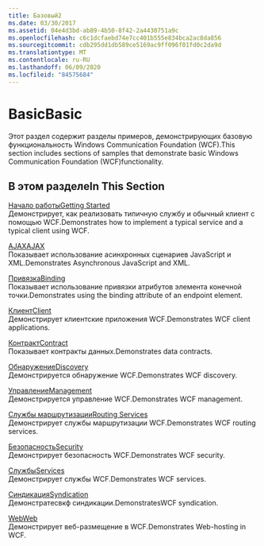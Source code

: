```yaml
---
title: Базовый2
ms.date: 03/30/2017
ms.assetid: 04e4d3bd-ab89-4b50-8f42-2a4430751a9c
ms.openlocfilehash: c6c1dcfaebd74e7cc401b555e834bca2ac8da856
ms.sourcegitcommit: cdb295dd1db589ce5169ac9ff096f01fd0c2da9d
ms.translationtype: MT
ms.contentlocale: ru-RU
ms.lasthandoff: 06/09/2020
ms.locfileid: "84575684"
---
```

# <a name="basic"></a><span data-ttu-id="ab006-102">Basic</span><span class="sxs-lookup"><span data-stu-id="ab006-102">Basic</span></span>
<span data-ttu-id="ab006-103">Этот раздел содержит разделы примеров, демонстрирующих базовую функциональность Windows Communication Foundation (WCF).</span><span class="sxs-lookup"><span data-stu-id="ab006-103">This section includes sections of samples that demonstrate basic Windows Communication Foundation (WCF)functionality.</span></span>  
  
## <a name="in-this-section"></a><span data-ttu-id="ab006-104">В этом разделе</span><span class="sxs-lookup"><span data-stu-id="ab006-104">In This Section</span></span>  
 [<span data-ttu-id="ab006-105">Начало работы</span><span class="sxs-lookup"><span data-stu-id="ab006-105">Getting Started</span></span>](getting-started-sample.md)  
 <span data-ttu-id="ab006-106">Демонстрирует, как реализовать типичную службу и обычный клиент с помощью WCF.</span><span class="sxs-lookup"><span data-stu-id="ab006-106">Demonstrates how to implement a typical service and a typical client using WCF.</span></span>  
  
 [<span data-ttu-id="ab006-107">AJAX</span><span class="sxs-lookup"><span data-stu-id="ab006-107">AJAX</span></span>](ajax.md)  
 <span data-ttu-id="ab006-108">Показывает использование асинхронных сценариев JavaScript и XML.</span><span class="sxs-lookup"><span data-stu-id="ab006-108">Demonstrates Asynchronous JavaScript and XML.</span></span>  
  
 [<span data-ttu-id="ab006-109">Привязка</span><span class="sxs-lookup"><span data-stu-id="ab006-109">Binding</span></span>](binding.md)  
 <span data-ttu-id="ab006-110">Показывает использование привязки атрибутов элемента конечной точки.</span><span class="sxs-lookup"><span data-stu-id="ab006-110">Demonstrates using the binding attribute of an endpoint element.</span></span>  
  
 [<span data-ttu-id="ab006-111">Клиент</span><span class="sxs-lookup"><span data-stu-id="ab006-111">Client</span></span>](client.md)  
 <span data-ttu-id="ab006-112">Демонстрирует клиентские приложения WCF.</span><span class="sxs-lookup"><span data-stu-id="ab006-112">Demonstrates WCF client applications.</span></span>  
  
 [<span data-ttu-id="ab006-113">Контракт</span><span class="sxs-lookup"><span data-stu-id="ab006-113">Contract</span></span>](contract.md)  
 <span data-ttu-id="ab006-114">Показывает контракты данных.</span><span class="sxs-lookup"><span data-stu-id="ab006-114">Demonstrates data contracts.</span></span>  
  
 [<span data-ttu-id="ab006-115">Обнаружение</span><span class="sxs-lookup"><span data-stu-id="ab006-115">Discovery</span></span>](discovery-samples.md)  
 <span data-ttu-id="ab006-116">Демонстрируется обнаружение WCF.</span><span class="sxs-lookup"><span data-stu-id="ab006-116">Demonstrates WCF discovery.</span></span>  
  
 [<span data-ttu-id="ab006-117">Управление</span><span class="sxs-lookup"><span data-stu-id="ab006-117">Management</span></span>](management.md)  
 <span data-ttu-id="ab006-118">Демонстрируется управление WCF.</span><span class="sxs-lookup"><span data-stu-id="ab006-118">Demonstrates WCF management.</span></span>  
  
 [<span data-ttu-id="ab006-119">Службы маршрутизации</span><span class="sxs-lookup"><span data-stu-id="ab006-119">Routing Services</span></span>](routing-services.md)  
 <span data-ttu-id="ab006-120">Демонстрирует службы маршрутизации WCF.</span><span class="sxs-lookup"><span data-stu-id="ab006-120">Demonstrates WCF routing services.</span></span>  
  
 [<span data-ttu-id="ab006-121">Безопасность</span><span class="sxs-lookup"><span data-stu-id="ab006-121">Security</span></span>](security-in-wcf.md)  
 <span data-ttu-id="ab006-122">Демонстрирует безопасность WCF.</span><span class="sxs-lookup"><span data-stu-id="ab006-122">Demonstrates WCF security.</span></span>  
  
 [<span data-ttu-id="ab006-123">Службы</span><span class="sxs-lookup"><span data-stu-id="ab006-123">Services</span></span>](services.md)  
 <span data-ttu-id="ab006-124">Демонстрирует службы WCF.</span><span class="sxs-lookup"><span data-stu-id="ab006-124">Demonstrates WCF services.</span></span>  
  
 [<span data-ttu-id="ab006-125">Синдикация</span><span class="sxs-lookup"><span data-stu-id="ab006-125">Syndication</span></span>](syndication.md)  
 <span data-ttu-id="ab006-126">Демонстратесвкф синдикации.</span><span class="sxs-lookup"><span data-stu-id="ab006-126">DemonstratesWCF syndication.</span></span>  
  
 [<span data-ttu-id="ab006-127">Web</span><span class="sxs-lookup"><span data-stu-id="ab006-127">Web</span></span>](web.md)  
 <span data-ttu-id="ab006-128">Демонстрирует веб-размещение в WCF.</span><span class="sxs-lookup"><span data-stu-id="ab006-128">Demonstrates Web-hosting in WCF.</span></span>
